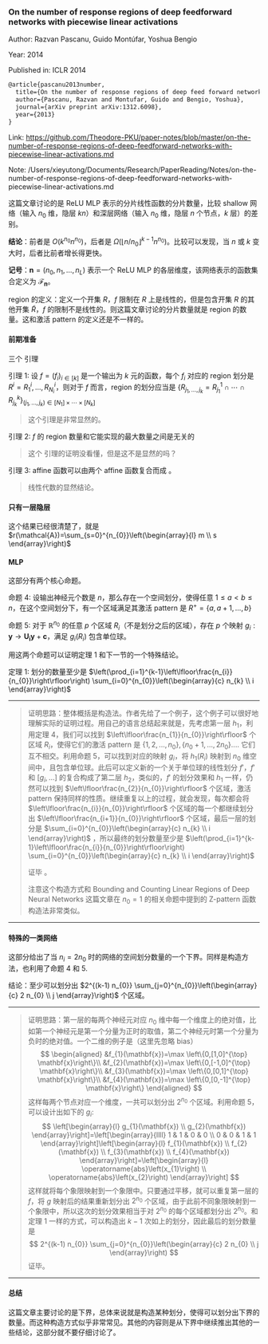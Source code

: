 ### On the number of response regions of deep feedforward networks with piecewise linear activations

Author: Razvan Pascanu, Guido Montúfar, Yoshua Bengio

Year: 2014

Published in: ICLR 2014

```latex
@article{pascanu2013number,
  title={On the number of response regions of deep feed forward networks with piece-wise linear activations},
  author={Pascanu, Razvan and Montufar, Guido and Bengio, Yoshua},
  journal={arXiv preprint arXiv:1312.6098},
  year={2013}
}
```

Link: https://github.com/Theodore-PKU/paper-notes/blob/master/on-the-number-of-response-regions-of-deep-feedforward-networks-with-piecewise-linear-activations.md

Note: /Users/xieyutong/Documents/Research/PaperReading/Notes/on-the-number-of-response-regions-of-deep-feedforward-networks-with-piecewise-linear-activations.md



这篇文章讨论的是 ReLU MLP 表示的分片线性函数的分片数量，比较 shallow 网络（输入 $n_0$ 维，隐层 $kn$）和深层网络（输入 $n_0$ 维，隐层 $n$ 个节点，$k$ 层）的差别。

**结论**：前者是 $O(k^{n_0}n^{n_0})$，后者是 $\Omega(\left\lfloor n / n_{0}\right\rfloor^{k-1} n^{n_{0}})$。比较可以发现，当 $n$ 或 $k$ 变大时，后者比前者增长得更快。

**记号**：$\boldsymbol{n} =(n_0,n_1,\ldots, n_L)$ 表示一个 ReLU MLP 的各层维度，该网络表示的函数集合定义为 $\mathcal{F}_{\boldsymbol{n}}$。

region 的定义：定义一个开集 $R$，$f$ 限制在 $R$ 上是线性的，但是包含开集 $R$ 的其他开集 $\tilde{R}$，$f$ 的限制不是线性的。则这篇文章讨论的分片数量就是 region 的数量。这和激活 pattern 的定义还是不一样的。

#### 前期准备

三个 引理

引理 1: 设 $f = (f_i)_{i\in[k]}$ 是一个输出为 $k$ 元的函数，每个 $f_i$ 对应的 region 划分是 $R^i = {R^i_1, ...,R^i_{N_i}}$，则对于 $f$ 而言，region 的划分应当是 $\left\{R_{j_{1}, \ldots, j_{k}}=R_{j_{1}}^{1} \cap \cdots \cap R_{j_{k}}^{k}\right\}_{\left(j_{1}, \ldots, j_{k}\right) \in\left[N_{1}\right] \times \cdots \times\left[N_{k}\right]}$ 

> 这个引理是非常显然的。

引理 2: $f$ 的 region 数量和它能实现的最大数量之间是无关的

> 这个 引理的证明没看懂，但是这不是显然的吗？

引理 3: affine 函数可以由两个 affine 函数复合而成 。

> 线性代数的显然结论。

#### 只有一层隐层

这个结果已经很清楚了，就是 $r(\mathcal{A})=\sum_{s=0}^{n_{0}}\left(\begin{array}{l}
m \\
s
\end{array}\right)$

#### MLP

这部分有两个核心命题。

命题 4: 设输出神经元个数是 $n$，那么存在一个空间划分，使得任意 $1\leq a < b \leq n$，在这个空间划分下，有一个区域满足其激活 pattern 是 $R^+ = \{a, a+1, ..., b\}$

命题 5: 对于 $\mathbb{R}^{n_0}$ 的任意 $p$ 个区域 $R_i$（不是划分之后的区域），存在 $p$ 个映射 $g_i: \boldsymbol{y} \rightarrow \boldsymbol{U_i} \boldsymbol{y} + \boldsymbol{c}$，满足 $g_i(R_i)$ 包含单位球。

用这两个命题可以证明定理 1 和下一节的一个特殊结论。

定理 1: 划分的数量至少是 $\left(\prod_{i=1}^{k-1}\left\lfloor\frac{n_{i}}{n_{0}}\right\rfloor\right) \sum_{i=0}^{n_{0}}\left(\begin{array}{c}
n_{k} \\
i
\end{array}\right)$

------

> 证明思路：整体概括是构造法。作者先给了一个例子，这个例子可以很好地理解实际的证明过程。用自己的语言总结起来就是，先考虑第一层 $h_1$，利用定理 4，我们可以找到 $\left\lfloor\frac{n_{1}}{n_{0}}\right\rfloor$ 个区域 $R_i$，使得它们的激活 pattern 是 $\{1,2,...,n_0\},\{n_0+1,..., 2n_0\}....$ 它们互不相交。利用命题 5，可以找到对应的映射 $g_i$，将 $h_1(R_i)$ 映射到 $n_0$ 维空间中，且包含单位球。此后可以定义新的一个关于单位球的线性划分 $f'$，$f'$ 和 $[g_i,...]$ 的复合构成了第二层 $h_2$，类似的，$f'$ 的划分效果和 $h_1$ 一样，仍然可以找到 $\left\lfloor\frac{n_{2}}{n_{0}}\right\rfloor$ 个区域，激活 pattern 保持同样的性质。继续重复以上的过程，就会发现，每次都会将 $\left\lfloor\frac{n_{i}}{n_{0}}\right\rfloor$ 个区域的每一个都继续划分出 $\left\lfloor\frac{n_{i+1}}{n_{0}}\right\rfloor$ 个区域，最后一层的划分是 $\sum_{i=0}^{n_{0}}\left(\begin{array}{c}
> n_{k} \\
> i
> \end{array}\right)$ ，所以最终的划分数量至少是 $\left(\prod_{i=1}^{k-1}\left\lfloor\frac{n_{i}}{n_{0}}\right\rfloor\right) \sum_{i=0}^{n_{0}}\left(\begin{array}{c}
> n_{k} \\
> i
> \end{array}\right)$
>
> 证毕 。
>
> 注意这个构造方式和 Bounding and Counting Linear Regions of Deep Neural Networks 这篇文章在 $n_0 = 1$ 的相关命题中提到的 Z-pattern 函数构造法非常类似。

-----

#### 特殊的一类网络

这部分给出了当 $n_i = 2n_0$ 时的网络的空间划分数量的一个下界。同样是构造方法，也利用了命题 4 和 5.

结论：至少可以划分出 $2^{(k-1) n_{0}} \sum_{j=0}^{n_{0}}\left(\begin{array}{c}
2 n_{0} \\
j
\end{array}\right)$ 个区域。

----

> 证明思路：第一层的每两个神经元对应 $n_0$ 维中每一个维度上的绝对值，比如第一个神经元是第一个分量为正时的取值，第二个神经元时第一个分量为负时的绝对值。一个二维的例子是（这里先忽略 bias）
> $$
> \begin{aligned}
> &f_{1}(\mathbf{x})=\max \left\{0,[1,0]^{\top} \mathbf{x}\right\}\\
> &f_{2}(\mathbf{x})=\max \left\{0,[-1,0]^{\top} \mathbf{x}\right\}\\
> &f_{3}(\mathbf{x})=\max \left\{0,[0,1]^{\top} \mathbf{x}\right\}\\
> &f_{4}(\mathbf{x})=\max \left\{0,[0,-1]^{\top} \mathbf{x}\right\}
> \end{aligned}
> $$
> 这样每两个节点对应一个维度，一共可以划分出 $2^{n_0}$ 个区域。利用命题 5，可以设计出如下的 $g_i$:
> $$
> \left[\begin{array}{l}
> g_{1}(\mathbf{x}) \\
> g_{2}(\mathbf{x})
> \end{array}\right]=\left[\begin{array}{llll}
> 1 & 1 & 0 & 0 \\
> 0 & 0 & 1 & 1
> \end{array}\right]\left[\begin{array}{l}
> f_{1}(\mathbf{x}) \\
> f_{2}(\mathbf{x}) \\
> f_{3}(\mathbf{x}) \\
> f_{4}(\mathbf{x})
> \end{array}\right]=\left[\begin{array}{l}
> \operatorname{abs}\left(x_{1}\right) \\
> \operatorname{abs}\left(x_{2}\right)
> \end{array}\right]
> $$
> 这样就将每个象限映射到一个象限中。只要通过平移，就可以重复第一层的 $f$，将 $g$ 映射后的结果重新划分出 $2^{n_0}$ 个区域，由于此前不同象限映射到一个象限中，所以这次的划分效果相当于对 $2^{n_0}$ 的每个区域都划分出 $2^{n_0}$。和定理 1 一样的方式，可以构造出 $k-1$ 次如上的划分，因此最后的划分数量是
> $$
> 2^{(k-1) n_{0}} \sum_{j=0}^{n_{0}}\left(\begin{array}{c}
> 2 n_{0} \\
> j
> \end{array}\right)
> $$
> 证毕。

-----

#### 总结

这篇文章主要讨论的是下界，总体来说就是构造某种划分，使得可以划分出下界的数量。而这种构造方式似乎非常常见。其他的内容则是从下界中继续推出其他的一些结论，这部分就不要仔细讨论了。



